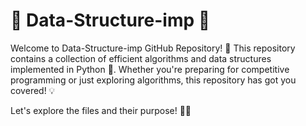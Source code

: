 #  🚀 Data-Structure-imp 🚀

Welcome to Data-Structure-imp GitHub Repository! 🎉
This repository contains a collection of efficient algorithms and data structures implemented in Python 🐍.
Whether you're preparing for competitive programming or just exploring algorithms, this repository has got you covered! 💡

Let's explore the files and their purpose! 🕵️‍♂️
